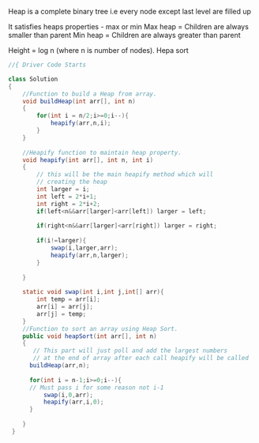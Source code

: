 
Heap is a complete binary tree i.e every node except last level are filled up


It satisfies heaps properties - max or min
Max heap =  Children are always smaller than parent
Min heap =  Children are always greater than parent


Height  =  log n (where n is number of nodes).
Hepa sort

```java
//{ Driver Code Starts

class Solution
{
    //Function to build a Heap from array.
    void buildHeap(int arr[], int n)
    {
        for(int i = n/2;i>=0;i--){
            heapify(arr,n,i);
        }
    }
 
    //Heapify function to maintain heap property.
    void heapify(int arr[], int n, int i)
    {
        // this will be the main heapify method which will
        // creating the heap
        int larger = i;
        int left = 2*i+1;
        int right = 2*i+2;
        if(left<n&&arr[larger]<arr[left]) larger = left;
        
        if(right<n&&arr[larger]<arr[right]) larger = right;
        
        if(i!=larger){
            swap(i,larger,arr);
            heapify(arr,n,larger);
        }
        
    }
    
    static void swap(int i,int j,int[] arr){
        int temp = arr[i];
        arr[i] = arr[j];
        arr[j] = temp;
    }
    //Function to sort an array using Heap Sort.
    public void heapSort(int arr[], int n)
    {
       // This part will just poll and add the largest numbers
       // at the end of array after each call heapify will be called
      buildHeap(arr,n);
      
      for(int i = n-1;i>=0;i--){
      // Must pass i for some reason not i-1
          swap(i,0,arr);
          heapify(arr,i,0);
      }
       
    }
 }
 
 

```


